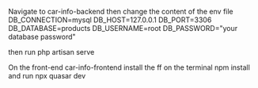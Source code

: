 Navigate to car-info-backend then change the content of the env file
DB_CONNECTION=mysql
DB_HOST=127.0.0.1
DB_PORT=3306
DB_DATABASE=products
DB_USERNAME=root
DB_PASSWORD="your database password"

then run php artisan serve


On the front-end car-info-frontend install the ff on the terminal
npm install 
and run 
npx quasar dev



